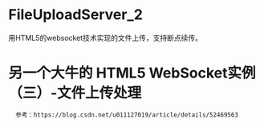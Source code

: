 # FileUploadServer_2
用HTML5的websocket技术实现的文件上传，支持断点续传。


# 另一个大牛的 HTML5 WebSocket实例（三）-文件上传处理
```sh
  参考：https://blog.csdn.net/u011127019/article/details/52469563
```
